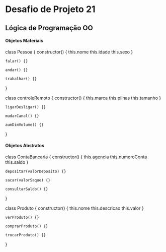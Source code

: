 # Desafio de Projeto 21 

## Lógica de Programação OO


#### Objetos Materiais

class Pessoa {
	constructor() {
		this.nome
		this.idade
		this.sexo
	}
	
	falar() {}
	
	andar() {}
	
	trabalhar() {}
}

class controleRemoto {
	constructor() {
		this.marca
		this.pilhas
		this.tamanho
	}
	
	ligarDesligar() {}
	
	mudarCanal() {}
	
	aumDimVolume() {}
}

#### Objetos Abstratos

class ContaBancaria {
	constructor() {
		this.agencia
		this.numeroConta
		this.saldo
	}
	
	depositar(valorDeposito) {}
	
	sacar(valorSaque) {}
	
	consultarSaldo() {}
}

class Produto {
	constructor() {
		this.nome
		this.descricao
		this.valor
	}
	
	verProduto() {}
	
	comprarProduto() {}
	
	trocarProduto() {}
}